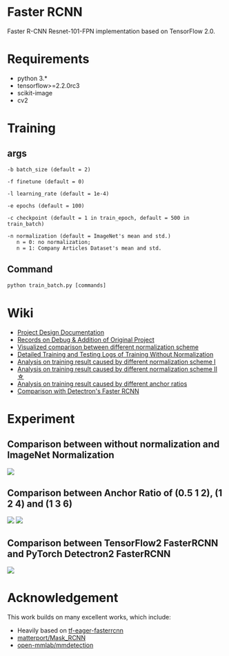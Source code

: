 # Faster RCNN
Faster R-CNN Resnet-101-FPN implementation based on TensorFlow 2.0.

# Requirements
- python 3.*
- tensorflow>=2.2.0rc3
- scikit-image
- cv2

# Training
## args
```
-b batch_size (default = 2)
```

```
-f finetune (default = 0)
```

```
-l learning_rate (default = 1e-4)
```

```
-e epochs (default = 100)
```

```
-c checkpoint (default = 1 in train_epoch, default = 500 in train_batch)
```

```
-n normalization (default = ImageNet's mean and std.)
   n = 0: no normalization;
   n = 1: Company Articles Dataset's mean and std.
```

## Command
``` python
python train_batch.py [commands]
```

# Wiki
- [Project Design Documentation](https://github.com/Noba1anc3/Faster-RCNN-TensorFlow-2/wiki/Project-Design-Document)
- [Records on Debug & Addition of Original Project](https://github.com/Noba1anc3/Faster-RCNN-TensorFlow-2/wiki/%E5%AF%B9%E5%8E%9F%E6%9C%89%E9%A1%B9%E7%9B%AE%E7%9A%84%E8%B0%83%E8%AF%95%E7%BA%A0%E9%94%99%E5%92%8C%E6%94%B9%E9%80%A0%E6%B7%BB%E5%8A%A0%E8%AE%B0%E5%BD%95)
- [Visualized comparison between different normalization scheme](https://github.com/Noba1anc3/Faster-RCNN-TensorFlow-2/wiki/Comparison-between-different-normalization)
- [Detailed Training and Testing Logs of Training Without Normalization](https://github.com/Noba1anc3/Faster-RCNN-TensorFlow-2/wiki/Detailed-Training-and-Testing-Logs-of-Training-Without-Normalization)
- [Analysis on training result caused by different normalization scheme I](https://github.com/Noba1anc3/Faster-RCNN-TensorFlow-2/wiki/Analysis-on-training-result-caused-by-different-normalization-scheme-I)
- [Analysis on training result caused by different normalization scheme II ☆](https://github.com/Noba1anc3/Faster-RCNN-TensorFlow-2/wiki/%E2%98%86-Analysis-on-training-result-caused-by-different-normalization-scheme-II-%E2%98%86)
- [Analysis on training result caused by different anchor ratios](https://github.com/Noba1anc3/Faster-RCNN-TensorFlow-2/wiki/Analysis-on-training-result-caused-by-different-anchor-ratios)
- [Comparison with Detectron's Faster RCNN](https://github.com/Noba1anc3/Faster-RCNN-TensorFlow-2/wiki/Comparison-with-Detectron's-Faster-RCNN)

# Experiment
## Comparison between without normalization and ImageNet Normalization
![](http://m.qpic.cn/psc?/fef49446-40e0-48c4-adcc-654c5015022c/U9VSE8DftkGCrX.UXUSpmxIT4b**SQhrHn6NAn98RVNPQvml82nEWGkQemceMb78Y2pOnzhC.ocBsHnTfSQm0YjwcvdKn.Bc*g4RzGizWbc!/b&bo=TALgAUwC4AEDGTw!&rf=viewer_4)

## Comparison between Anchor Ratio of (0.5 1 2), (1 2 4) and (1 3 6)
![](https://camo.githubusercontent.com/dbb5fe86ec44bdd3e2bc5f3e1e25b489fee563eb/687474703a2f2f6d2e717069632e636e2f7073633f2f66656634393434362d343065302d343863342d616463632d3635346335303135303232632f393079664f2e38624f6164584545344d694873506e782e5367683761334e52634c34744e6b6c52554e6e566c7470794b654a5878733055796c785731767971713831786d4c7039666c4d42484b5575672e5a4f72677721212f6226626f3d54514c624155304332774544435377212672663d7669657765725f34)
![](https://camo.githubusercontent.com/507dabe208a16867b7b1f666f2f5edba93221e4f/687474703a2f2f6d2e717069632e636e2f7073633f2f66656634393434362d343065302d343863342d616463632d3635346335303135303232632f393079664f2e38624f6164584545344d694873506e393031344f6e386646495a746a6a4b6e545a466c7a496b61315068743242485065317743554b5330336937455a464d6e3476633852324e54385859636b4674326721212f6226626f3d50674c4e415434437a514544435377212672663d7669657765725f34)

## Comparison between TensorFlow2 FasterRCNN and PyTorch Detectron2 FasterRCNN
![](https://camo.githubusercontent.com/89c078237ffc4bc05f483fb24ff4aea27578ae75/687474703a2f2f6d2e717069632e636e2f7073633f2f66656634393434362d343065302d343863342d616463632d3635346335303135303232632f393079664f2e38624f6164584545344d694873506e77625341782a7830494c7a57574c4565453645557857534a45784b6c4e38687a6d645235793376346c4a697539623130592a4a68434e6c775a44514555784b717721212f6226626f3d4e674c4a4151414141414144423934212672663d7669657765725f34)

# Acknowledgement
This work builds on many excellent works, which include:
- Heavily based on [tf-eager-fasterrcnn](https://github.com/Viredery/tf-eager-fasterrcnn)
- [matterport/Mask_RCNN](https://github.com/matterport/Mask_RCNN)
- [open-mmlab/mmdetection](https://github.com/open-mmlab/mmdetection)


